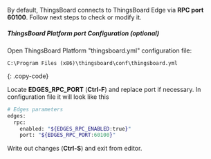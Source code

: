 
By default, ThingsBoard connects to ThingsBoard Edge via **RPC port 60100**. 
Follow next steps to check or modify it.

##### ThingsBoard Platform port Configuration (optional)

Open ThingsBoard Platform "thingsboard.yml" configuration file: 

```text 
C:\Program Files (x86)\thingsboard\conf\thingsboard.yml
``` 
{: .copy-code}

Locate **EDGES_RPC_PORT** (**Ctrl-F**) and replace port if necessary. 
In configuration file it will look like this
``` bash
# Edges parameters
edges:
  rpc:
    enabled: "${EDGES_RPC_ENABLED:true}"
    port: "${EDGES_RPC_PORT:60100}"
``` 
Write out changes (**Ctrl-S**) and exit from editor.
